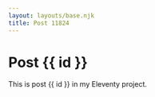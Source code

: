 ```yaml
---
layout: layouts/base.njk
title: Post 11824
---
```


# Post {{ id }}

This is post {{ id }} in my Eleventy project.
